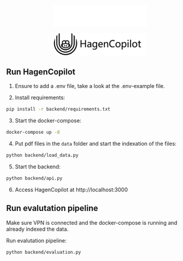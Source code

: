 <p align="center"><img width=250 src="docs/img/hagencopilot_dark.png#gh-dark-mode-only" /></p>
<p align="center"><img width=250 src="docs/img/hagencopilot_light.png#gh-light-mode-only" /></p>

## Run HagenCopilot

1. Ensure to add a .env file, take a look at the .env-example file.

2. Install requirements:

```bash
pip install -r backend/requirements.txt
```

3. Start the docker-compose:

```bash
docker-compose up -d
```

4. Put pdf files in the `data` folder and start the indexation of the files:

```bash
python backend/load_data.py
```

5. Start the backend:

```bash
python backend/api.py
```

6. Access HagenCopilot at http://localhost:3000

## Run evalutation pipeline

Make sure VPN is connected and the docker-compose is running and already indexed the data.

Run evalutation pipeline:

```bash
python backend/evaluation.py
```
